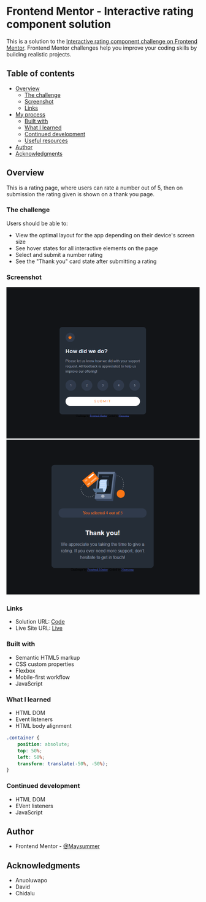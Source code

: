 # Frontend Mentor - Interactive rating component solution

This is a solution to the [Interactive rating component challenge on Frontend Mentor](https://www.frontendmentor.io/challenges/interactive-rating-component-koxpeBUmI). Frontend Mentor challenges help you improve your coding skills by building realistic projects. 

## Table of contents

- [Overview](#overview)
  - [The challenge](#the-challenge)
  - [Screenshot](#screenshot)
  - [Links](#links)
- [My process](#my-process)
  - [Built with](#built-with)
  - [What I learned](#what-i-learned)
  - [Continued development](#continued-development)
  - [Useful resources](#useful-resources)
- [Author](#author)
- [Acknowledgments](#acknowledgments)

## Overview
This is a rating page, where users can rate a number out of 5, then on submission the rating given is shown on a thank you page.

### The challenge

Users should be able to:

- View the optimal layout for the app depending on their device's screen size
- See hover states for all interactive elements on the page
- Select and submit a number rating
- See the "Thank you" card state after submitting a rating

### Screenshot

![Rating page](./screenshot1.png)
![Thank you page](./screenshot2.png)

### Links

- Solution URL: [Code](https://github.com/Maysummer/interactive-rating)
- Live Site URL: [Live](https://maysummer.github.io/interactive-rating/)

### Built with

- Semantic HTML5 markup
- CSS custom properties
- Flexbox
- Mobile-first workflow
- JavaScript 

### What I learned

- HTML DOM
- Event listeners
- HTML body alignment

```css
.container {
    position: absolute;
    top: 50%;
    left: 50%;
    transform: translate(-50%, -50%);
}
```

### Continued development

- HTML DOM
- EVent listeners
- JavaScript

## Author

- Frontend Mentor - [@Maysummer](https://www.frontendmentor.io/profile/Maysummer)

## Acknowledgments

- Anuoluwapo
- David
- Chidalu
